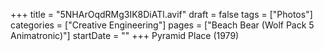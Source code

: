 +++
title = "5NHArOqdRMg3IK8DiATl.avif"
draft = false
tags = ["Photos"]
categories = ["Creative Engineering"]
pages = ["Beach Bear (Wolf Pack 5 Animatronic)"]
startDate = ""
+++
Pyramid Place (1979)
